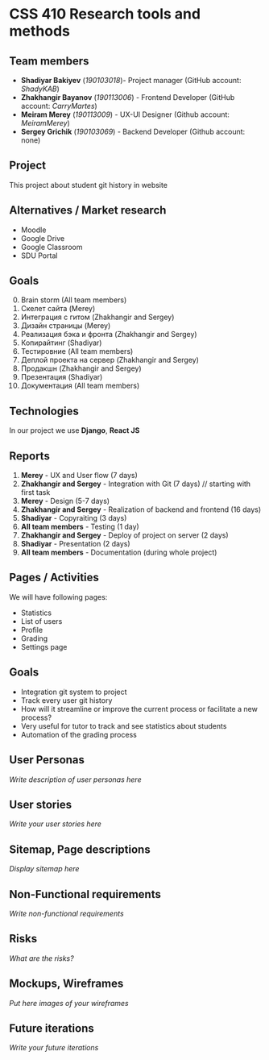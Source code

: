 # CSS 410 Research tools and methods
## Team members
+ **Shadiyar Bakiyev** (*190103018*)- Project manager (GitHub account: *ShadyKAB*)
+ **Zhakhangir Bayanov** (*190113006*) - Frontend Developer (GitHub account: *CarryMartes*)
+ **Meiram Merey** (*190113009*) - UX-UI Designer (Github account: *MeiramMerey*)
+ **Sergey Grichik** (*190103069*) - Backend Developer (Github account: none)

## Project
This project about student git history in website

## Alternatives / Market research
* Moodle
* Google Drive
* Google Classroom
* SDU Portal

## Goals
0. Brain storm (All team members)
1. Скелет сайта (Merey)
2. Интеграция с гитом (Zhakhangir and Sergey)
3. Дизайн страницы (Merey)
4. Реализация бэка и фронта (Zhakhangir and Sergey)
5. Копирайтинг (Shadiyar)
6. Тестировние (All team members)
7. Деплой проекта на сервер (Zhakhangir and Sergey)
8. Продакшн (Zhakhangir and Sergey)
9. Презентация (Shadiyar)
10. Документация (All team members)

## Technologies
In our project we use **Django**, **React JS**

## Reports
1. **Merey** - UX and User flow (7 days)
2. **Zhakhangir and Sergey** - Integration with Git (7 days) // starting with first task
3. **Merey** - Design (5-7 days)
4. **Zhakhangir and Sergey** - Realization of backend and frontend (16 days)
5. **Shadiyar** - Copyraiting (3 days)
6. **All team members** - Testing (1 day)
7. **Zhakhangir and Sergey** - Deploy of project on server (2 days)
8. **Shadiyar** - Presentation (2 days)
9. **All team members** - Documentation (during whole project)

## Pages / Activities 
We will have following pages:
- Statistics
- List of users
- Profile
- Grading
- Settings page

## Goals
* Integration git system to project
* Track every user git history
* How will it streamline or improve the current process or facilitate a new process?
* Very useful for tutor to track and see statistics about students
* Automation of the grading process

## User Personas
*Write description of user personas here*  

## User stories

*Write your user stories here*

## Sitemap, Page descriptions

*Display sitemap here*

## Non-Functional requirements
*Write non-functional requirements*

## Risks
*What are the risks?*

## Mockups, Wireframes
*Put here images of your wireframes*

## Future iterations
*Write your future iterations*
